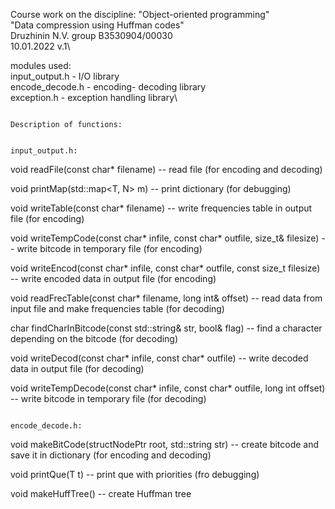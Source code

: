 Course work on the discipline: "Object-oriented programming"\
"Data compression using Huffman codes"\
Druzhinin N.V. group B3530904/00030\
10.01.2022 v.1\

modules used:\
input_output.h - I/O library\
encode_decode.h - encoding- decoding library\
exception.h - exception handling library\


                                                                Description of functions:

                                                                        input_output.h:

void readFile(const char* filename)      -- read file (for encoding and decoding)

void printMap(std::map<T, N> m)          -- print dictionary (for debugging)

void writeTable(const char* filename)    -- write frequencies table in output file (for encoding)

void writeTempCode(const char* infile, const char* outfile, size_t& filesize) -- write bitcode in temporary file (for encoding)

void writeEncod(const char* infile, const char* outfile, const size_t filesize) -- write encoded data in output file (for encoding) 

void readFrecTable(const char* filename, long int& offset) -- read data from input file and make frequencies table (for decoding)

char findCharInBitcode(const std::string& str, bool& flag) -- find a character depending on the bitcode (for decoding)

void writeDecod(const char* infile, const char* outfile) -- write decoded data in output file (for decoding)

void writeTempDecode(const char* infile, const char* outfile, long int offset) -- write bitcode in temporary file (for decoding)


                                                                        encode_decode.h:

void makeBitCode(structNodePtr root, std::string str) -- create bitcode and save it in dictionary (for encoding and decoding)

void printQue(T t) -- print que with priorities (fro debugging)

void makeHuffTree() -- create Huffman tree
